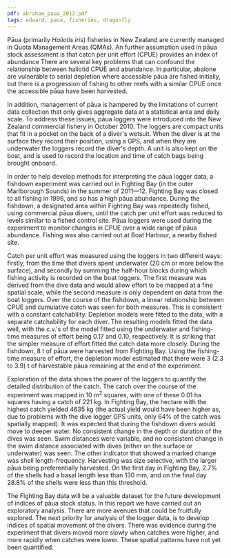 ```yaml
---
pdf: abraham_paua_2012.pdf
tags: edward, paua, fisheries, dragonfly
---
```

Pāua (primarily *Haliotis iris*) fisheries in New Zealand are currently managed
in Quota Management Areas (QMAs). An further assumption used in pāua stock
assessment is that catch per unit effort (CPUE) provides an index of
abundance There are several key problems that can confound the relationship
between haliotid CPUE and abundance. In particular, abalone are vulnerable to
serial depletion where accessible pāua are fished initially, but there is a
progression of fishing to other reefs with a similar CPUE once the accessible
pāua have been harvested.

In addition, management of pāua is hampered by the limitations of current data collection that only gives aggregate data at a
statistical area and daily scale.  To address these issues, pāua loggers were
introduced into the New Zealand commercial fishery in October 2010. The
loggers are compact units that fit in a pocket on the back of a diver's
wetsuit. When the diver is at the surface they record their position, using a
GPS, and when they are underwater the loggers record the diver's depth. A unit
is also kept on the boat, and is used to record the location and time of catch
bags being brought onboard.

In order to help develop methods for interpreting
the pāua logger data, a fishdown experiment was carried out in Fighting Bay
(in the outer Marlborough Sounds) in the summer of 2011—12. Fighting Bay was
closed to all fishing in 1996, and so has a high pāua abundance. During the
fishdown, a designated area within Fighting Bay was repeatedly fished, using
commercial pāua divers, until the catch per unit effort was reduced to levels
similar to a fished control site. Pāua loggers were used during the experiment
to monitor changes in CPUE over a wide range of pāua abundance. Fishing was
also carried out at Boat Harbour, a nearby fished site.

Catch per unit
effort was measured using the loggers in two different ways: firstly, from the
time that divers spent underwater (20 cm or more below the surface), and
secondly by summing the half-hour blocks during which fishing activity is
recorded on the boat loggers. The first measure was derived from the dive data
and would allow effort to be mapped at a fine spatial scale, while the second
measure is only dependent on data from the boat loggers. Over the course of the
fishdown, a linear relationship between CPUE and cumulative catch was seen for
both measures. This is consistent with a constant catchability.  Depletion
models were fitted to the data, with a separate catchability for each diver.
The resulting models fitted the data well, with the c.v.'s of the model fitted
using the underwater and fishing-time measures of effort being 0.17 and 0.10,
respectively. It is striking that the simpler measure of effort fitted the
catch data more closely. During the fishdown, 8 t of pāua were harvested from
Fighting Bay. Using the fishing-time measure of effort, the depletion model
estimated that there were 3 (2.3 to 3.9) t of harvestable pāua remaining at
the end of the experiment.

Exploration of the data shows the power of the
loggers to quantify the detailed distribution of the catch.  The catch over the
course of the experiment was mapped in 10 m<sup>2</sup> squares, with one of these 0.01 ha
squares having a catch of 221 kg. In Fighting Bay, the hectare with the highest
catch yielded 4635 kg (the actual yield would have been higher as, due to
problems with the dive logger GPS units, only 64% of the catch was spatially
mapped). It was expected that during the fishdown divers would move to deeper
water. No consistent change in the depth or duration of the dives was seen. Swim distances were variable,
and no consistent change in the swim distance associated with dives (either on the surface or underwater)
was seen. The other indicator that showed a marked change was shell length-frequency. Harvesting was
size selective, with the larger pāua being preferentially harvested. On the first day in Fighting Bay, 2.7%
of the shells had a basal length less than 130 mm, and on the final day 28.8% of the shells were less than
this threshold.

The Fighting Bay data will be a valuable dataset for the future development of indices of pāua stock
status. In this report we have carried out an exploratory analysis. There are more avenues that could
be fruitfully explored. The next priority for analysis of the logger data, is to develop indices of spatial
movement of the divers. There was evidence during the experiment that divers moved more slowly when
catches were higher, and more rapidly when catches were lower. These spatial patterns have not yet been
quantified.

